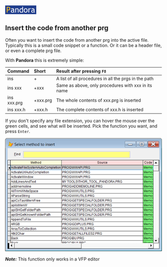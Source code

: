 [![Pandora](Images/pandora2.png)](../README.md)
## Insert the code from another prg 

Often you want to insert the code from another prg into the active file. Typically this is a small code snippet or a function. Or it can be a header file, or even a complete prg file.  

With **Pandora** this is extremely simple:

| Command | Short  | Result after pressing `F8`|
|:----------|:--|:--------------------|
| ins | + | A list of all procedures in all the prgs in the path  |
| ins xxx | +xxx | Same as above, only procedures with xxx in its name|
| ins xxx.prg| +xxx.prg| The whole contents of xxx.prg is inserted|
| ins xxx.h | +xxx.h  | The complete contents of xxx.h is inserted |

If you don't specify any file extension, you can hover the mouse over the green cells, and see what will be inserted. Pick the function you want, and press `Enter`.

![Ins](Images/panins.png)

***Note:*** This function only works in a VFP editor
